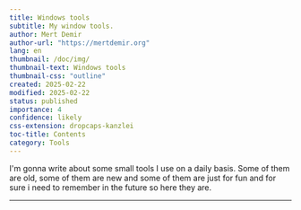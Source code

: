 ```yaml
---
title: Windows tools
subtitle: My window tools.
author: Mert Demir
author-url: "https://mertdemir.org"
lang: en
thumbnail: /doc/img/
thumbnail-text: Windows tools
thumbnail-css: "outline"
created: 2025-02-22
modified: 2025-02-22
status: published
importance: 4
confidence: likely
css-extension: dropcaps-kanzlei
toc-title: Contents
category: Tools
---
```


I'm gonna write about some small tools I use on a daily basis. Some of them are old, some of them are new and some of them are just for fun and for sure i need to remember in the future so here they are.

<hr>
